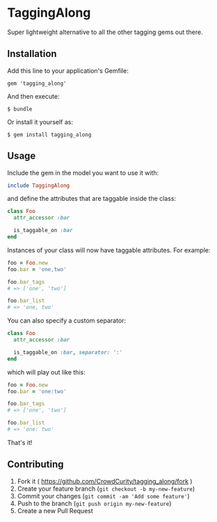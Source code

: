 # TaggingAlong

Super lightweight alternative to all the other tagging gems out there.

## Installation

Add this line to your application's Gemfile:

    gem 'tagging_along'

And then execute:

    $ bundle

Or install it yourself as:

    $ gem install tagging_along

## Usage

Include the gem in the model you want to use it with:

```ruby
include TaggingAlong
```

and define the attributes that are taggable inside the class:

```ruby
class Foo
  attr_accessor :bar

  is_taggable_on :bar
end
```

Instances of your class will now have taggable attributes. For example:

```ruby
foo = Foo.new
foo.bar = 'one,two'

foo.bar_tags
# => ['one', 'two']

foo.bar_list
# => 'one, two'
```

You can also specify a custom separator:

```ruby
class Foo
  attr_accessor :bar

  is_taggable_on :bar, separator: ':'
end
```

which will play out like this:

```ruby
foo = Foo.new
foo.bar = 'one:two'

foo.bar_tags
# => ['one', 'two']

foo.bar_list
# => 'one: two'
```

That's it!

## Contributing

1. Fork it ( https://github.com/CrowdCurity/tagging_along/fork )
2. Create your feature branch (`git checkout -b my-new-feature`)
3. Commit your changes (`git commit -am 'Add some feature'`)
4. Push to the branch (`git push origin my-new-feature`)
5. Create a new Pull Request
